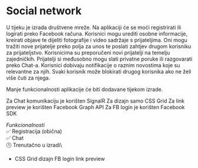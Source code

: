 # Social network

U tijeku je izrada društvene mreže. Na aplikaciji će se moći registrirati ili logirati preko Facebook računa. Korisnici mogu urediti osobne informacije, kreirati objave te dijeliti fotografije i video sadržaje s prijateljima. Oni mogu tražiti nove prijatelje preko polja za unos te poslati zahtjev drugom korisniku za prijateljstvo.
Korisnicima su preporučeni novi prijatelji na temelju zajedničkih.
Prijatelji si međusobno mogu slati privatne poruke ili razgovarati preko Chat-a.
Korisnici dobivaju notifikacije o raznim novostima koje su relevantne za njih.
Svaki korisnik može blokirati drugog korisnika ako ne želi više čuti za njega.

Manje funkcionalnosti aplikacije će biti dodavane tijekom izrade.

Za Chat komunikaciju je korišten SignalR
Za dizajn samo CSS Grid
Za link preview je korišten Facebook Graph API
Za FB login je korišten Facebook SDK 

*Funkcionalnosti*\
:white_check_mark: Registracija (obična)\
:white_check_mark: Chat\
:clock3: Trenutačno u izradi\
* CSS Grid dizajn
FB login
link preview
